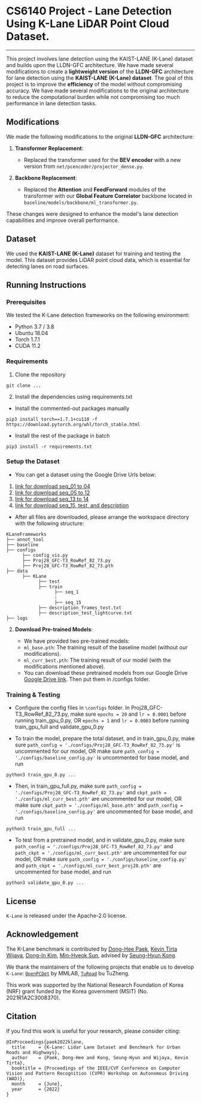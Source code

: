 # CS6140 Project - Lane Detection Using K-Lane LiDAR Point Cloud Dataset. 
---
This project involves lane detection using the KAIST-LANE (K-Lane) dataset and builds upon the LLDN-GFC architecture. We have made several modifications to create a **lightweight version** of the **LLDN-GFC** architecture for lane detection using the **KAIST-LANE (K-Lane) dataset**. The goal of this project is to improve the **efficiency** of the model without compromising accuracy. We have made several modifications to the original architecture to reduce the computational burden while not compromising too much performance in lane detection tasks.

## Modifications

We made the following modifications to the original **LLDN-GFC** architecture:

1. **Transformer Replacement**:
   - Replaced the transformer used for the **BEV encoder** with a new version from `net/pcencoder/projector_dense.py`.
   
2. **Backbone Replacement**:
   - Replaced the **Attention** and **FeedForward** modules of the transformer with our **Global Feature Correlator** backbone located in `baseline/models/backbone/ml_transformer.py`.

These changes were designed to enhance the model's lane detection capabilities and improve overall performance.


## Dataset
We used the **KAIST-LANE (K-Lane)** dataset for training and testing the model. This dataset provides LiDAR point cloud data, which is essential for detecting lanes on road surfaces.


## Running Instructions

### Prerequisites

We tested the K-Lane detection frameworks on the following environment:
* Python 3.7 / 3.8
* Ubuntu 18.04
* Torch 1.7.1
* CUDA 11.2


### Requirements

1. Clone the repository
```
git clone ...
```

2. Install the dependencies using requirements.txt
* Install the commented-out packages manually
```
pip3 install torch==1.7.1+cu110 -f https://download.pytorch.org/whl/torch_stable.html
```
* Install the rest of the package in batch
```
pip3 install -r requirements.txt
```

### Setup the Dataset

* You can get a dataset using the Google Drive Urls below:

1. <a href="https://drive.google.com/drive/folders/1NE9DT8wZSbkL95Z9bQWm22EjGRb9SsYM?usp=sharing" title="K-Lane Dataset">link for download seq_01 to 04</a> 
2. <a href="https://drive.google.com/drive/folders/1YBz5iaDLAcTH5IOjpaMrLt2iFu2m_Ui_?usp=sharing" title="K-Lane Dataset">link for download seq_05 to 12</a>
3. <a href="https://drive.google.com/drive/folders/1dUIYuOhnKwM1Uf5Q-nC0X0piCZFL8zCQ?usp=sharing" title="K-Lane Dataset">link for download seq_13 to 14</a>
4. <a href="https://drive.google.com/drive/folders/12aLITzR_tE8eVi-Q4OWoomX9VR3Olea7?usp=sharing" title="K-Lane Dataset">link for download seq_15, test, and     description</a>

* After all files are downloaded, please arrange the workspace directory with the following structure:
```
KLaneFrameworks
├── annot_tool
├── baseline 
├── configs
      ├── config_vis.py
      ├── Proj28_GFC-T3_RowRef_82_73.py
      ├── Proj28_GFC-T3_RowRef_82_73.pth
├── data
      ├── KLane
            ├── test
            ├── train
                  ├── seq_1
                  :
                  ├── seq_15
            ├── description_frames_test.txt
            ├── description_test_lightcurve.txt
├── logs
```
2. **Download Pre-trained Models**:

   * We have provided two pre-trained models:
   - `ml_base.pth`: The training result of the baseline model (without our modifications).
   - `ml_curr_best.pth`: The training result of our model (with the modifications mentioned above).

   * You can download these pretrained models from our Google Drive [Google Drive link](https://drive.google.com/drive/u/0/folders/1N3_2hsOI_295krR_cEMITu_RAbtyVbCJ). Then put them in /configs folder.

### Training & Testing
* Configure the config files in `\configs` folder. In Proj28_GFC-T3_RowRef_82_73.py, make sure `epochs = 20` and `lr = 0.0001` before running train_gpu_0.py, OR `epochs = 1` and `lr = 0.0003` before running train_gpu_full and validate_gpu_0.py

* To train the model, prepare the total dataset, and in train_gpu_0.py, make sure `path_config = './configs/Proj28_GFC-T3_RowRef_82_73.py'` is uncommented for our model, OR make sure `path_config = './configs/baseline_config.py'` is uncommented for base model, and run
```
python3 train_gpu_0.py ...
```
* Then, in train_gpu_full.py, make sure `path_config = './configs/Proj28_GFC-T3_RowRef_82_73.py'` and `ckpt_path = './configs/ml_curr_best.pth'` are uncommented for our model, OR make sure `ckpt_path = './configs/ml_base.pth'` and `path_config = './configs/baseline_config.py'` are uncommented for base model, and run
```
python3 train_gpu_full ...
```
* To test from a pretrained model, and in validate_gpu_0.py, make sure `path_config = './configs/Proj28_GFC-T3_RowRef_82_73.py'` and `path_ckpt = './configs/ml_curr_best.pth'` are uncommented for our model, OR make sure `path_config = './configs/baseline_config.py'` and `path_ckpt = './configs/ml_curr_best_proj28.pth'` are uncommented for base model, and run
```
python3 validate_gpu_0.py ...
```

## License
`K-Lane` is released under the Apache-2.0 license.

## Acknowledgement
The K-Lane benchmark is contributed by [Dong-Hee Paek](http://ave.kaist.ac.kr/bbs/board.php?bo_table=sub1_2&wr_id=5), [Kevin Tirta Wijaya](https://www.ktirta.xyz/), [Dong-In Kim](http://ave.kaist.ac.kr/bbs/board.php?bo_table=sub1_2&wr_id=13), [Min-Hyeok Sun](http://ave.kaist.ac.kr/bbs/board.php?bo_table=sub1_2&wr_id=14), advised by [Seung-Hyun Kong](http://ave.kaist.ac.kr/bbs/board.php?bo_table=sub1_1).

We thank the maintainers of the following projects that enable us to develop `K-Lane`:
[`OpenPCDet`](https://github.com/open-mmlab/OpenPCDet) by MMLAB, [`TuRoad`](https://github.com/Turoad/lanedet) bu TuZheng.

This work was supported by the National Research Foundation of Korea (NRF) grant funded by the Korea government (MSIT) (No. 2021R1A2C3008370).

## Citation

If you find this work is useful for your research, please consider citing:
```
@InProceedings{paek2022klane,
  title     = {K-Lane: Lidar Lane Dataset and Benchmark for Urban Roads and Highways},
  author    = {Paek, Dong-Hee and Kong, Seung-Hyun and Wijaya, Kevin Tirta},
  booktitle = {Proceedings of the IEEE/CVF Conference on Computer Vision and Pattern Recognition (CVPR) Workshop on Autonomous Driving (WAD)},
  month     = {June},
  year      = {2022}
}
```
